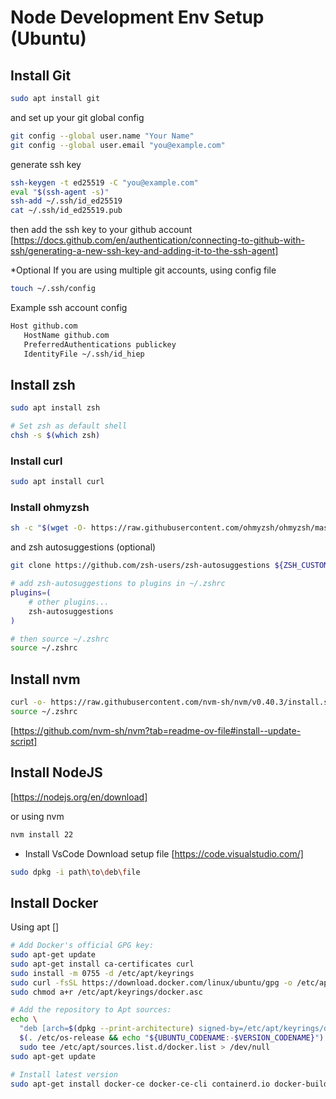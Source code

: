 # Node Development Env Setup (Ubuntu)

## Install Git
```bash
sudo apt install git
```

and set up your git global config
```bash
git config --global user.name "Your Name"
git config --global user.email "you@example.com"
```

generate ssh key
```bash
ssh-keygen -t ed25519 -C "you@example.com"
eval "$(ssh-agent -s)"
ssh-add ~/.ssh/id_ed25519
cat ~/.ssh/id_ed25519.pub
```

then add the ssh key to your github account
[https://docs.github.com/en/authentication/connecting-to-github-with-ssh/generating-a-new-ssh-key-and-adding-it-to-the-ssh-agent]

*Optional
If you are using multiple git accounts, using config file 
```bash
touch ~/.ssh/config
```

Example ssh account config
```bash
Host github.com
   HostName github.com
   PreferredAuthentications publickey
   IdentityFile ~/.ssh/id_hiep
```

## Install zsh
```bash
sudo apt install zsh

# Set zsh as default shell
chsh -s $(which zsh)
```

### Install curl
```bash
sudo apt install curl
```

### Install ohmyzsh
```bash
sh -c "$(wget -O- https://raw.githubusercontent.com/ohmyzsh/ohmyzsh/master/tools/install.sh)"
```
and zsh autosuggestions (optional)
```bash
git clone https://github.com/zsh-users/zsh-autosuggestions ${ZSH_CUSTOM:-~/.oh-my-zsh/custom}/plugins/zsh-autosuggestions

# add zsh-autosuggestions to plugins in ~/.zshrc
plugins=( 
    # other plugins...
    zsh-autosuggestions
)

# then source ~/.zshrc
source ~/.zshrc
```

## Install nvm
```bash
curl -o- https://raw.githubusercontent.com/nvm-sh/nvm/v0.40.3/install.sh | bash
source ~/.zshrc
```

[https://github.com/nvm-sh/nvm?tab=readme-ov-file#install--update-script]

## Install NodeJS
[https://nodejs.org/en/download]

or using nvm
```bash
nvm install 22
```
- Install VsCode
Download setup file [https://code.visualstudio.com/]

```bash
sudo dpkg -i path\to\deb\file
```
## Install Docker
Using apt
[]

```bash
# Add Docker's official GPG key:
sudo apt-get update
sudo apt-get install ca-certificates curl
sudo install -m 0755 -d /etc/apt/keyrings
sudo curl -fsSL https://download.docker.com/linux/ubuntu/gpg -o /etc/apt/keyrings/docker.asc
sudo chmod a+r /etc/apt/keyrings/docker.asc

# Add the repository to Apt sources:
echo \
  "deb [arch=$(dpkg --print-architecture) signed-by=/etc/apt/keyrings/docker.asc] https://download.docker.com/linux/ubuntu \
  $(. /etc/os-release && echo "${UBUNTU_CODENAME:-$VERSION_CODENAME}") stable" | \
  sudo tee /etc/apt/sources.list.d/docker.list > /dev/null
sudo apt-get update

# Install latest version
sudo apt-get install docker-ce docker-ce-cli containerd.io docker-buildx-plugin docker-compose-plugin
```
